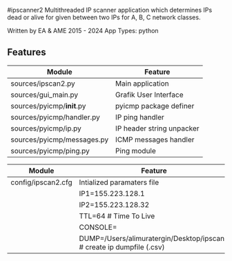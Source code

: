 #ipscanner2
Multithreaded IP scanner application which determines IPs dead or alive for given between two IPs for A, B, C network classes.

Written by EA & AME 2015 - 2024
App Types: python

## Features
| Module                    | Feature
| ------                    | -------
|sources/ipscan2.py         | Main application
|sources/gui_main.py        | Grafik User Interface
|sources/pyicmp/__init__.py | pyicmp package definer
|sources/pyicmp/handler.py  | IP ping handler
|sources/pyicmp/ip.py       | IP header string unpacker
|sources/pyicmp/messages.py | ICMP messages handler
|sources/pyicmp/ping.py     | Ping module

| Module                    | Feature
| ------                    | -------
|config/ipscan2.cfg         | Intialized paramaters file
||IP1=155.223.128.1
||IP2=155.223.128.32
||TTL=64 # Time To Live
||CONSOLE=
||DUMP=/Users/alimuratergin/Desktop/ipscan- # create ip dumpfile (.csv)
